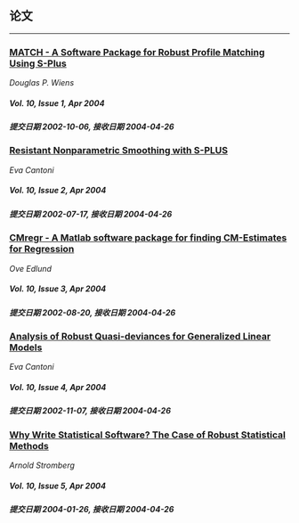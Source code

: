 ## 论文

***

### [MATCH - A Software Package for Robust Profile Matching Using S-Plus](/jstatsoft/v10/i01.html)

*Douglas P. Wiens*

##### Vol. 10, Issue 1, Apr 2004

##### 提交日期 2002-10-06, 接收日期 2004-04-26

### [Resistant Nonparametric Smoothing with S-PLUS](/jstatsoft/v10/i02.html)

*Eva Cantoni*

##### Vol. 10, Issue 2, Apr 2004

##### 提交日期 2002-07-17, 接收日期 2004-04-26

### [CMregr - A Matlab software package for finding CM-Estimates for Regression](/jstatsoft/v10/i03.html)

*Ove Edlund*

##### Vol. 10, Issue 3, Apr 2004

##### 提交日期 2002-08-20, 接收日期 2004-04-26

### [Analysis of Robust Quasi-deviances for Generalized Linear Models](/jstatsoft/v10/i04.html)

*Eva Cantoni*

##### Vol. 10, Issue 4, Apr 2004

##### 提交日期 2002-11-07, 接收日期 2004-04-26

### [Why Write Statistical Software? The Case of Robust Statistical Methods](/jstatsoft/v10/i05.html)

*Arnold Stromberg*

##### Vol. 10, Issue 5, Apr 2004

##### 提交日期 2004-01-26, 接收日期 2004-04-26

